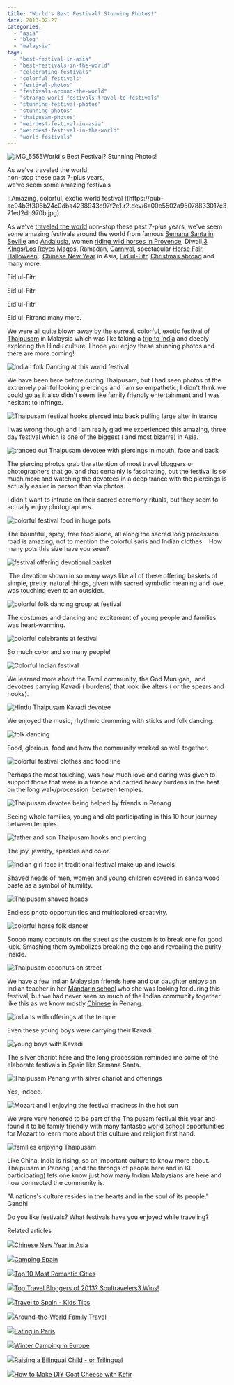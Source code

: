```yaml
---
title: "World's Best Festival? Stunning Photos!"
date: 2013-02-27
categories: 
  - "asia"
  - "blog"
  - "malaysia"
tags: 
  - "best-festival-in-asia"
  - "best-festivals-in-the-world"
  - "celebrating-festivals"
  - "colorful-festivals"
  - "festival-photos"
  - "festivals-around-the-world"
  - "strange-world-festivals-travel-to-festivals"
  - "stunning-festival-photos"
  - "stunning-photos"
  - "thaipusam-photos"
  - "weirdest-festival-in-asia"
  - "weirdest-festival-in-the-world"
  - "world-festivals"
---
```


![IMG_5555](https://pub-ac94b3f306b24c0dba4238943c97f2e1.r2.dev/6a00e5502a95078833017c371ed271970b.jpg)World's Best Festival? Stunning Photos!  
  
As we've traveled the world  
non-stop these past 7-plus years,  
we've seem some amazing festivals

<!--more--> ![Amazing, colorful, exotic  world festival ](https://pub-ac94b3f306b24c0dba4238943c97f2e1.r2.dev/6a00e5502a95078833017c371ed2db970b.jpg)  
  
As we've [traveled the world](http://soultravelers3new.local/2012/12/around-the-world-family-travel.html "family travel the world") non-stop these past 7-plus years, we've seem some amazing festivals around the world from famous [Semana Santa in Seville](http://soultravelers3new.local/2007/03/semana-santa-in.html "semana santa seville") and [Andalusia](http://soultravelers3new.local/2009/04/spain-stunning-semana-santa-easter-procession-in-andalusia-white-village.html "semana santa andalusia"), women [riding wild horses in Provence](http://soultravelers3new.local/2010/08/stunning-horses-in-the-camargue-france-family-travel-ideal-vacation-holiday-saintes-maries-de-la-mer.html "wild horses in Provence"), Diwali,[3 KIngs/Los Reyes Magos](http://soultravelers3new.local/2010/01/3-kings-in-spain-andalusia-festival-tradition-white-village-christmas-epiphany-12th-night.html "3 kings festival spain los reyes magos"), Ramadan, [Carnival](http://soultravelers3new.local/2010/02/worlds-best-carnival-celebration-spain-photos-kids-family-travel-fun-adventure-lent-in-andalusia.html "Carnival - best in the world!"), spectacular [Horse Fair](http://soultravelers3new.local/2008/05/joys-of-the-roa.html "Jerez Horse Fair"),  [Halloween](http://soultravelers3new.local/2009/10/best-halloween-europe-or-us-conde-nast-youtube-video-social-media-twitter-nyc-wendy-perrin.html "halloween"),  [Chinese New Year](http://soultravelers3new.local/2011/02/20-stunning-photos-chinese-new-year-georgetown-penang.html "Chinese New Year") in Asia, [Eid ul-Fitr](http://soultravelers3new.local/2012/08/ramadan-ends-eid-ul-fitr-festival-begins.html "eidu ul-fitr and Ramadan photos"), [Christmas abroad](http://soultravelers3new.local/2009/12/how-to-enjoy-family-travel-abroad-at-christmas-digital-nomad-4hww-extended-travel-holidays.html "christmas abroad tips") and many more.

Eid ul-Fitr

Eid ul-Fitr

Eid ul-Fitr

Eid ul-Fitrand many more.

  
We were all quite blown away by the surreal, colorful, exotic festival of [Thaipusam](http://soultravelers3new.local/2013/01/thaipusam-2013.html "Thaipusam") in Malaysia which was like taking a [trip to India](http://soultravelers3new.local/2011/04/india-tourist-visa-nightmare-problems-from-se-asia.html "india visa nightmare") and deeply exploring the Hindu culture. I hope you enjoy these stunning photos and there are more coming!  
  
![Indian folk Dancing at this world festival](https://pub-ac94b3f306b24c0dba4238943c97f2e1.r2.dev/6a00e5502a95078833017c371ed9ba970b.jpg)  
  
We have been here before during Thaipusam, but I had seen photos of the extremely painful looking piercings and I am so empathetic, I didn't think we could go as it also didn't seem like family friendly entertainment and I was hesitant to infringe.  
  
![Thaipusam festival hooks pierced into back pulling large alter in trance](https://pub-ac94b3f306b24c0dba4238943c97f2e1.r2.dev/6a00e5502a95078833017d414e2be4970c.jpg)  
  
I was wrong though and I am really glad we experienced this amazing, three day festival which is one of the biggest ( and most bizarre) in Asia.  
  
![tranced out Thaipusam devotee with piercings in mouth, face and back](https://pub-ac94b3f306b24c0dba4238943c97f2e1.r2.dev/6a00e5502a95078833017ee8c201b0970d.jpg)  
  
The piercing photos grab the attention of most travel bloggers or photographers that go, and that certainly is fascinating, but the festival is so much more and watching the devotees in a deep trance with the piercings is actually easier in person than via photos.  
  
I didn't want to intrude on their sacred ceremony rituals, but they seem to actually enjoy photographers.  
  
![colorful festival food in huge pots](https://pub-ac94b3f306b24c0dba4238943c97f2e1.r2.dev/6a00e5502a95078833017d414e2fbb970c.jpg)  
  
The bountiful, spicy, free food alone, all along the sacred long procession road is amazing, not to mention the colorful saris and Indian clothes.   How many pots this size have you seen?  
  
![festival offering devotional basket](https://pub-ac94b3f306b24c0dba4238943c97f2e1.r2.dev/6a00e5502a95078833017d414e542e970c.jpg)

 The devotion shown in so many ways like all of these offering baskets of simple, pretty, natural things, given with sacred symbolic meaning and love, was touching even to an outsider. 

![colorful folk dancing group at festival](https://pub-ac94b3f306b24c0dba4238943c97f2e1.r2.dev/6a00e5502a95078833017c371eeb94970b.jpg)  
  
The costumes and dancing and excitement of young people and families was heart-warming.  
  
![colorful celebrants at festival](https://pub-ac94b3f306b24c0dba4238943c97f2e1.r2.dev/6a00e5502a95078833017ee8c2166a970d.jpg)  
  
So much color and so many people!  
  
![Colorful Indian festival](https://pub-ac94b3f306b24c0dba4238943c97f2e1.r2.dev/6a00e5502a95078833017c371f0029970b.jpg)  
  
We learned more about the Tamil community, the God Murugan,  and devotees carrying Kavadi ( burdens) that look like alters ( or the spears and hooks).  
  
![Hindu Thaipusam Kavadi devotee](https://pub-ac94b3f306b24c0dba4238943c97f2e1.r2.dev/6a00e5502a95078833017d414e554b970c.jpg)  
  
We enjoyed the music, rhythmic drumming with sticks and folk dancing.  
  
  
![folk dancing](https://pub-ac94b3f306b24c0dba4238943c97f2e1.r2.dev/6a00e5502a95078833017c371f014a970b.jpg)  
  
Food, glorious, food and how the community worked so well together.  
  
  
![colorful festival clothes and food line](https://pub-ac94b3f306b24c0dba4238943c97f2e1.r2.dev/6a00e5502a95078833017d414e441c970c.jpg)  
  
Perhaps the most touching, was how much love and caring was given to support those that were in a trance and carried heavy burdens in the heat on the long walk/procession  between temples.  
  
![Thaipusam devotee being helped by friends in Penang](https://pub-ac94b3f306b24c0dba4238943c97f2e1.r2.dev/6a00e5502a95078833017d414e570a970c.jpg)  
  
Seeing whole families, young and old participating in this 10 hour journey between temples.  
  
![father and son Thaipusam hooks and piercing](https://pub-ac94b3f306b24c0dba4238943c97f2e1.r2.dev/6a00e5502a95078833017d414e58b7970c.jpg)  
  
The joy, jewelry, sparkles and color.  
  
![Indian girl face in traditional festival make up and jewels](https://pub-ac94b3f306b24c0dba4238943c97f2e1.r2.dev/6a00e5502a95078833017d414e57b9970c.jpg)  
  
Shaved heads of men, women and young children covered in sandalwood paste as a symbol of humility.  
  
![Thaipusam shaved heads](https://pub-ac94b3f306b24c0dba4238943c97f2e1.r2.dev/6a00e5502a95078833017d414e5992970c.jpg)  
  
Endless photo opportunities and multicolored creativity.  
  
![colorful horse folk dancer](https://pub-ac94b3f306b24c0dba4238943c97f2e1.r2.dev/6a00e5502a95078833017ee8c22e27970d.jpg)  
  
Soooo many coconuts on the street as the custom is to break one for good luck. Smashing them symbolizes breaking the ego and revealing the purity inside.  
  
![Thaipusam coconuts on street](https://pub-ac94b3f306b24c0dba4238943c97f2e1.r2.dev/6a00e5502a95078833017c371f1e98970b.jpg)  
  
We have a few Indian Malaysian friends here and our daughter enjoys an Indian teacher in her [Mandarin school](http://soultravelers3new.local/2012/06/why-learn-mandarin-in-tropical-asia-penang.html "mandarin school") who she was looking for during this festival, but we had never seen so much of the Indian community together like this as we know mostly [Chinese](http://soultravelers3new.local/2012/04/the-beauty-of-traditional-chinese-culture.html "chinese culture") in Penang.  
  
![Indians with offerings at the temple](https://pub-ac94b3f306b24c0dba4238943c97f2e1.r2.dev/6a00e5502a95078833017c371f1f95970b.jpg)  
  
Even these young boys were carrying their Kavadi.  
  
![young boys with Kavadi](https://pub-ac94b3f306b24c0dba4238943c97f2e1.r2.dev/6a00e5502a95078833017ee8c238aa970d.jpg)  
  
The silver chariot here and the long procession reminded me some of the elaborate festivals in Spain like Semana Santa.  
  
  
![Thaipusam Penang with silver chariot and offerings](https://pub-ac94b3f306b24c0dba4238943c97f2e1.r2.dev/6a00e5502a95078833017c371f2063970b.jpg)  
  
Yes, indeed.  
  
![Mozart and I enjoying the festival madness in the hot sun](https://pub-ac94b3f306b24c0dba4238943c97f2e1.r2.dev/6a00e5502a95078833017d414e65f2970c.jpg)  
  
We were very honored to be part of the Thaipusam festival this year and found it to be family friendly with many fantastic [world schoo](http://soultravelers3new.local/2013/01/world-school-education-at-its-best-.html "world school")l opportunities for Mozart to learn more about this culture and religion first hand.  
  
![families enjoying Thaipusam](https://pub-ac94b3f306b24c0dba4238943c97f2e1.r2.dev/6a00e5502a95078833017d414e66d0970c.jpg)  
  
Like China, India is rising, so an important culture to know more about. Thaipusam in Penang ( and the throngs of people here and in KL participating) lets one know just how many Indian Malaysians are here and how connected the community is.  
  
"A nations's culture resides in the hearts and in the soul of its people." Gandhi  
  
Do you like festivals? What festivals have you enjoyed while traveling?

Related articles

[![](http://i.zemanta.com/143933243_80_80.jpg)](http://soultravelers3new.local/2013/02/chinese-new-year-in-asia.html)[Chinese New Year in Asia](http://soultravelers3new.local/2013/02/chinese-new-year-in-asia.html)

[![](http://i.zemanta.com/137403788_80_80.jpg)](http://soultravelers3new.local/2013/01/camping-spain.html)[Camping Spain](http://soultravelers3new.local/2013/01/camping-spain.html)

[![](http://i.zemanta.com/145325476_80_80.jpg)](http://soultravelers3new.local/2013/02/top-10-most-romantic-cities-.html)[Top 10 Most Romantic Cities](http://soultravelers3new.local/2013/02/top-10-most-romantic-cities-.html)

[![](http://i.zemanta.com/135568483_80_80.jpg)](http://soultravelers3new.local/2013/01/top-travel-bloggers-of-2013-soultravelers3-wins-.html)[Top Travel Bloggers of 2013? Soultravelers3 Wins!](http://soultravelers3new.local/2013/01/top-travel-bloggers-of-2013-soultravelers3-wins-.html)

[![](http://i.zemanta.com/141156810_80_80.jpg)](http://soultravelers3new.local/2013/01/travel-to-spain-kids-tips.html)[Travel to Spain - Kids Tips](http://soultravelers3new.local/2013/01/travel-to-spain-kids-tips.html)

[![](http://i.zemanta.com/134800869_80_80.jpg)](http://soultravelers3new.local/2012/12/around-the-world-family-travel.html)[Around-the-World Family Travel](http://soultravelers3new.local/2012/12/around-the-world-family-travel.html)

[![](http://i.zemanta.com/147811338_80_80.jpg)](http://soultravelers3new.local/2013/02/eating-in-paris.html)[Eating in Paris](http://soultravelers3new.local/2013/02/eating-in-paris.html)

[![](http://i.zemanta.com/146676524_80_80.jpg)](http://soultravelers3new.local/2013/02/winter-camping-in-europe.html)[Winter Camping in Europe](http://soultravelers3new.local/2013/02/winter-camping-in-europe.html)

[![](http://i.zemanta.com/137126168_80_80.jpg)](http://soultravelers3new.local/2013/01/raising-a-bilingual-child-or-trilingual.html)[Raising a Bilingual Child - or Trilingual](http://soultravelers3new.local/2013/01/raising-a-bilingual-child-or-trilingual.html)

[![](http://i.zemanta.com/143441271_80_80.jpg)](http://soultravelers3new.local/2013/02/how-to-make-diy-goat-cheese-with-kefir.html)[How to Make DIY Goat Cheese with Kefir](http://soultravelers3new.local/2013/02/how-to-make-diy-goat-cheese-with-kefir.html)
